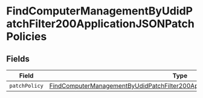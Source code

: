 # FindComputerManagementByUdidPatchFilter200ApplicationJSONPatchPolicies


## Fields

| Field                                                                                                                                                                                             | Type                                                                                                                                                                                              | Required                                                                                                                                                                                          | Description                                                                                                                                                                                       |
| ------------------------------------------------------------------------------------------------------------------------------------------------------------------------------------------------- | ------------------------------------------------------------------------------------------------------------------------------------------------------------------------------------------------- | ------------------------------------------------------------------------------------------------------------------------------------------------------------------------------------------------- | ------------------------------------------------------------------------------------------------------------------------------------------------------------------------------------------------- |
| `patchPolicy`                                                                                                                                                                                     | [FindComputerManagementByUdidPatchFilter200ApplicationJSONPatchPoliciesPatchPolicy](../../models/operations/findcomputermanagementbyudidpatchfilter200applicationjsonpatchpoliciespatchpolicy.md) | :heavy_minus_sign:                                                                                                                                                                                | N/A                                                                                                                                                                                               |
